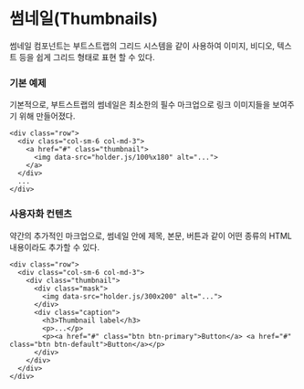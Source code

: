 <!--
{
    "id": 4214,
    "title": "썸네일(Thumbnails)",
    "outline": "썸네일 컴포넌트는 부트스트랩의 그리드 시스템을 같이 사용하여 이미지, 비디오, 텍스트 등을 쉽게 그리드 형태로 표현 할 수 있다.",
    "tags": ["widget", "component"],
    "order": [4, 2, 14],
    "thumbnail": "4.2.14.thumbnails.png"
}
-->

# 썸네일(Thumbnails)
썸네일 컴포넌트는 부트스트랩의 그리드 시스템을 같이 사용하여 이미지, 비디오, 텍스트 등을 쉽게 그리드 형태로 표현 할 수 있다.

### 기본 예제
기본적으로, 부트스트랩의 썸네일은 최소한의 필수 마크업으로 링크 이미지들을 보여주기 위해 만들어졌다.

```
<div class="row">
  <div class="col-sm-6 col-md-3">
    <a href="#" class="thumbnail">
      <img data-src="holder.js/100%x180" alt="...">
    </a>
  </div>
  ...
</div>
```

### 사용자화 컨텐츠
약간의 추가적인 마크업으로, 썸네일 안에 제목, 본문, 버튼과 같이 어떤 종류의 HTML 내용이라도 추가할 수 있다.

```
<div class="row">
  <div class="col-sm-6 col-md-3">
    <div class="thumbnail">
      <div class="mask">
        <img data-src="holder.js/300x200" alt="...">
      </div>
      <div class="caption">
        <h3>Thumbnail label</h3>
        <p>...</p>
        <p><a href="#" class="btn btn-primary">Button</a> <a href="#" class="btn btn-default">Button</a></p>
      </div>
    </div>
  </div>
</div>
```

